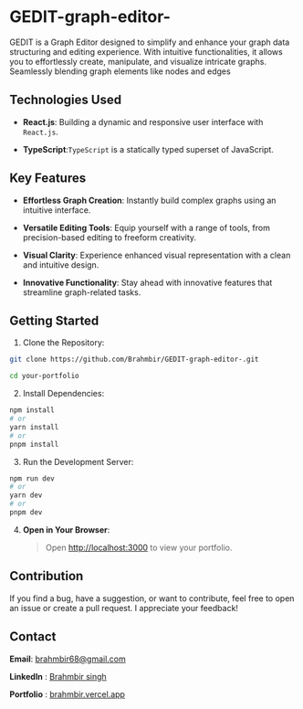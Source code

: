 # GEDIT-graph-editor-

GEDIT is a Graph Editor designed to simplify and enhance your graph data structuring and editing experience. With intuitive functionalities, it allows you to effortlessly create, manipulate, and visualize intricate graphs. Seamlessly blending graph elements like nodes and edges

## Technologies Used

- **React.js**: Building a dynamic and responsive user interface with `React.js`.

- **TypeScript**:`TypeScript` is a statically typed superset of JavaScript.

## Key Features

- **Effortless Graph Creation**: Instantly build complex graphs using an intuitive interface.

- **Versatile Editing Tools**: Equip yourself with a range of tools, from precision-based editing to freeform creativity.

- **Visual Clarity**: Experience enhanced visual representation with a clean and intuitive design.

- **Innovative Functionality**: Stay ahead with innovative features that streamline graph-related tasks.

## Getting Started

1. Clone the Repository:

```bash
git clone https://github.com/Brahmbir/GEDIT-graph-editor-.git

cd your-portfolio
```

2. Install Dependencies:

```bash
npm install
# or
yarn install
# or
pnpm install
```

3. Run the Development Server:

```bash
npm run dev
# or
yarn dev
# or
pnpm dev
```

4. **Open in Your Browser**:
   > Open [http://localhost:3000](http://localhost:3000) to view your portfolio.

## Contribution

If you find a bug, have a suggestion, or want to contribute, feel free to open an issue or create a pull request. I appreciate your feedback!

## Contact

**Email**: brahmbir68@gmail.com

**LinkedIn** : [Brahmbir singh](https://linkedin.com/in/brahm-bir-singh-6a9115245)

**Portfolio** : [brahmbir.vercel.app](https://brahmbir.vercel.app)
